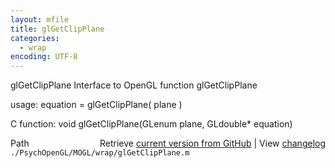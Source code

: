 ```yaml
---
layout: mfile
title: glGetClipPlane
categories:
  - wrap
encoding: UTF-8
---
```


glGetClipPlane  Interface to OpenGL function glGetClipPlane

usage:  equation = glGetClipPlane( plane )

C function:  void glGetClipPlane(GLenum plane, GLdouble\* equation)


<div class="code_header" style="text-align:right;">
  <span style="float:left;">Path&nbsp;&nbsp;</span> <span class="counter">Retrieve <a href=
  "https://raw.github.com/Psychtoolbox-3/Psychtoolbox-3/beta/./PsychOpenGL/MOGL/wrap/glGetClipPlane.m">current version from GitHub</a> | View <a href=
  "https://github.com/Psychtoolbox-3/Psychtoolbox-3/commits/beta/./PsychOpenGL/MOGL/wrap/glGetClipPlane.m">changelog</a></span>
</div>
<div class="code">
  <code>./PsychOpenGL/MOGL/wrap/glGetClipPlane.m</code>
</div>
